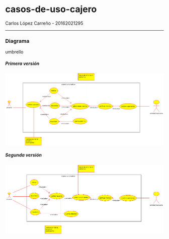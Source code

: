 # casos-de-uso-cajero

Carlos López Carreño - 20162021295

---

### Diagrama
umbrello

##### Primera versión
![Diagrama de casos de uso](cajero.png)


##### Segunda versión
![Diagrama de casos de uso](cajero_v2.png)
